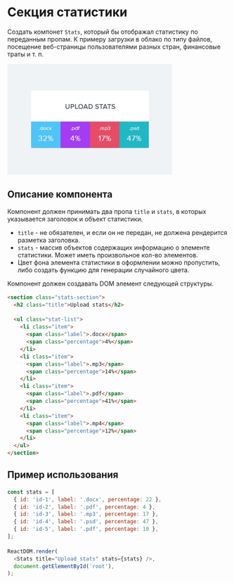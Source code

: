 # Секция статистики

Создать компонет `Stats`, который бы отображал статистику по переданным пропам.
К примеру загрузки в облако по типу файлов, посещение веб-страницы
пользователями разных стран, финансовые траты и т. п.

![profile preview](./mockup/preview.jpg)

## Описание компонента

Компонент должен принимать два пропа `title` и `stats`, в которых указывается
заголовок и объект статистики.

- `title` - не обязателен, и если он не передан, не должена рендерится разметка
  заголовка.
- `stats` - массив объектов содержащих информацию о элементе статистики. Может
  иметь произвольное кол-во элементов.
- Цвет фона элемента статистики в оформлении можно пропустить, либо создать
  функцию для генерации случайного цвета.

Компонент должен создавать DOM элемент следующей структуры.

```html
<section class="stats-section">
  <h2 class="title">Upload stats</h2>

  <ul class="stat-list">
    <li class="item">
      <span class="label">.docx</span>
      <span class="percentage">4%</span>
    </li>
    <li class="item">
      <span class="label">.mp3</span>
      <span class="percentage">14%</span>
    </li>
    <li class="item">
      <span class="label">.pdf</span>
      <span class="percentage">41%</span>
    </li>
    <li class="item">
      <span class="label">.mp4</span>
      <span class="percentage">12%</span>
    </li>
  </ul>
</section>
```

## Пример использования

```js
const stats = [
  { id: 'id-1', label: '.docx', percentage: 22 },
  { id: 'id-2', label: '.pdf', percentage: 4 },
  { id: 'id-3', label: '.mp3', percentage: 17 },
  { id: 'id-4', label: '.psd', percentage: 47 },
  { id: 'id-5', label: '.pdf', percentage: 10 },
];

ReactDOM.render(
  <Stats title="Upload stats" stats={stats} />,
  document.getElementById('root'),
);
```
